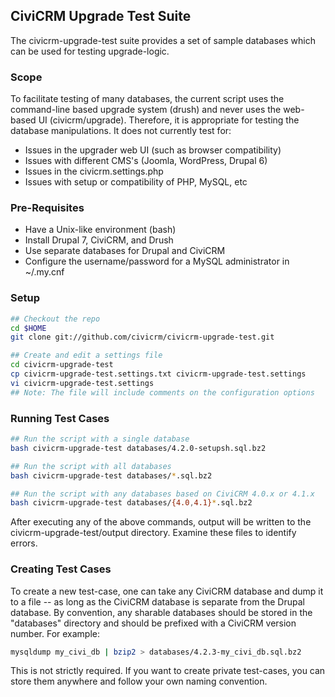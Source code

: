 ## CiviCRM Upgrade Test Suite

The civicrm-upgrade-test suite provides a set of sample databases which can
be used for testing upgrade-logic.

### Scope

To facilitate testing of many databases, the current script uses the
command-line based upgrade system (drush) and never uses the web-based UI
(civicrm/upgrade).  Therefore, it is appropriate for testing the database
manipulations. It does not currently test for:

 * Issues in the upgrader web UI (such as browser compatibility)
 * Issues with different CMS's (Joomla, WordPress, Drupal 6)
 * Issues in the civicrm.settings.php
 * Issues with setup or compatibility of PHP, MySQL, etc

### Pre-Requisites

 * Have a Unix-like environment (bash)
 * Install Drupal 7, CiviCRM, and Drush
 * Use separate databases for Drupal and CiviCRM
 * Configure the username/password for a MySQL administrator in  ~/.my.cnf 

### Setup

```bash
## Checkout the repo
cd $HOME
git clone git://github.com/civicrm/civicrm-upgrade-test.git

## Create and edit a settings file
cd civicrm-upgrade-test
cp civicrm-upgrade-test.settings.txt civicrm-upgrade-test.settings
vi civicrm-upgrade-test.settings
## Note: The file will include comments on the configuration options
```

### Running Test Cases

```bash
## Run the script with a single database
bash civicrm-upgrade-test databases/4.2.0-setupsh.sql.bz2

## Run the script with all databases
bash civicrm-upgrade-test databases/*.sql.bz2

## Run the script with any databases based on CiviCRM 4.0.x or 4.1.x
bash civicrm-upgrade-test databases/{4.0,4.1}*.sql.bz2
```

After executing any of the above commands, output will be written to the
civicrm-upgrade-test/output directory. Examine these files to identify errors.

### Creating Test Cases

To create a new test-case, one can take any CiviCRM database and dump it
to a file -- as long as the CiviCRM database is separate from the Drupal
database. By convention, any sharable databases should be stored in the
"databases" directory and should be prefixed with a CiviCRM version
number. For example:

```bash
mysqldump my_civi_db | bzip2 > databases/4.2.3-my_civi_db.sql.bz2
```

This is not strictly required. If you want to create private test-cases,
you can store them anywhere and follow your own naming convention.